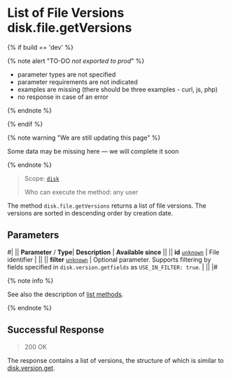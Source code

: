 # List of File Versions disk.file.getVersions

{% if build == 'dev' %}

{% note alert "TO-DO _not exported to prod_" %}

- parameter types are not specified
- parameter requirements are not indicated
- examples are missing (there should be three examples - curl, js, php)
- no response in case of an error

{% endnote %}

{% endif %}

{% note warning "We are still updating this page" %}

Some data may be missing here — we will complete it soon

{% endnote %}

> Scope: [`disk`](../../scopes/permissions.md)
>
> Who can execute the method: any user

The method `disk.file.getVersions` returns a list of file versions. The versions are sorted in descending order by creation date.

## Parameters

#|
||  **Parameter** / **Type**| **Description** | **Available since** ||
|| **id**
[`unknown`](../../data-types.md) | File identifier | ||
|| **filter**
[`unknown`](../../data-types.md) | Optional parameter. Supports filtering by fields specified in `disk.version.getfields` as `USE_IN_FILTER: true`. | ||
|#

{% note info %}

See also the description of [list methods](../../how-to-call-rest-api/list-methods-pecularities.md).

{% endnote %}

## Successful Response

> 200 OK

The response contains a list of versions, the structure of which is similar to [disk.version.get](../version/disk-version-get.md).
